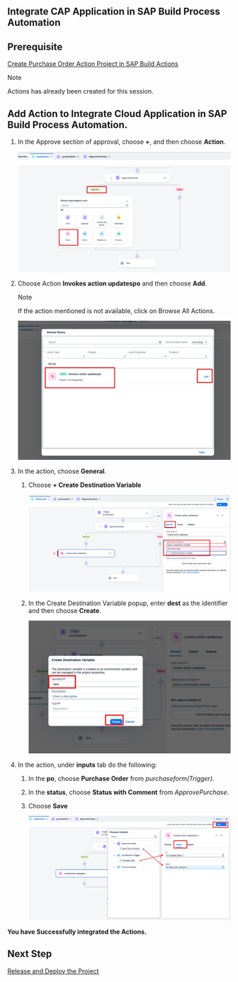 ## Integrate CAP Application in SAP Build Process Automation

## Prerequisite

[Create Purchase Order Action Project in SAP Build Actions](./createaction.md)

> [!NOTE]  
> Actions has already been created for this session.

## Add Action to Integrate Cloud Application in SAP Build Process Automation.

1. In the Approve section of approval, choose **+**, and then choose **Action**.

    ![action](./images/add.png)

2. Choose Action **Invokes action updatespo** and then choose **Add**.

    > [!NOTE]
    > If the action mentioned is not available, click on Browse All Actions.

    ![action](./images/invoke.png)

3. In the action, choose **General**.

    1. Choose **+ Create Destination Variable** 
        
        ![action](./images/general.png)

    2. In the Create Destination Variable popup, enter **dest** as the identifier and then choose **Create**.
        
        ![action](./images/iden.png)

4. In the action, under **inputs** tab do the following:

    1. In the **po**, choose **Purchase Order** from *purchaseform(Trigger)*.

    2. In the **status**, choose **Status with Comment** from *ApprovePurchase*.

    3. Choose **Save**

        ![action](./images/input.png)

**You have Successfully integrated the Actions.** 

## Next Step

[Release and Deploy the Project](../deploy/README.md)


